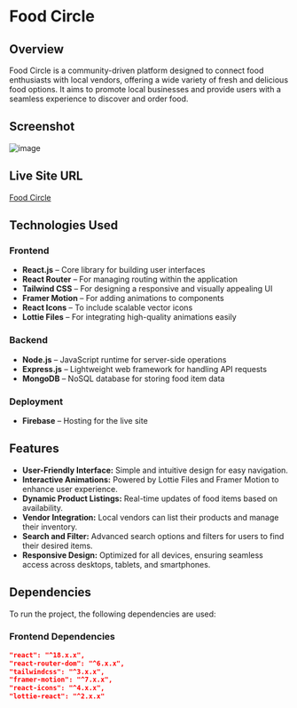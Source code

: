 # Food Circle

## Overview

Food Circle is a community-driven platform designed to connect food enthusiasts with local vendors, offering a wide variety of fresh and delicious food options. It aims to promote local businesses and provide users with a seamless experience to discover and order food.

## Screenshot

![image](https://github.com/user-attachments/assets/3ae9a283-4384-458d-b210-832a726b42a8)


## Live Site URL  

[Food Circle](https://food-circle-a626f.web.app/)  


## Technologies Used

### Frontend  
- **React.js** – Core library for building user interfaces  
- **React Router** – For managing routing within the application  
- **Tailwind CSS** – For designing a responsive and visually appealing UI  
- **Framer Motion** – For adding animations to components  
- **React Icons** – To include scalable vector icons  
- **Lottie Files** – For integrating high-quality animations easily  

### Backend  
- **Node.js** – JavaScript runtime for server-side operations  
- **Express.js** – Lightweight web framework for handling API requests  
- **MongoDB** – NoSQL database for storing food item data  

### Deployment  
- **Firebase** – Hosting for the live site  

## Features

- **User-Friendly Interface:** Simple and intuitive design for easy navigation.  
- **Interactive Animations:** Powered by Lottie Files and Framer Motion to enhance user experience.  
- **Dynamic Product Listings:** Real-time updates of food items based on availability.  
- **Vendor Integration:** Local vendors can list their products and manage their inventory.  
- **Search and Filter:** Advanced search options and filters for users to find their desired items.  
- **Responsive Design:** Optimized for all devices, ensuring seamless access across desktops, tablets, and smartphones.  

## Dependencies

To run the project, the following dependencies are used:  

### Frontend Dependencies  
```json
"react": "^18.x.x",
"react-router-dom": "^6.x.x",
"tailwindcss": "^3.x.x",
"framer-motion": "^7.x.x",
"react-icons": "^4.x.x",
"lottie-react": "^2.x.x"
